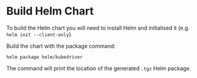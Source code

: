 # Build Helm Chart

To build the Helm chart you will need to install Helm and initialised it (e.g. `helm init --client-only`).

Build the chart with the package command:

```
helm package helm/kubedriver
```

The command will print the location of the generated `.tgz` Helm package.